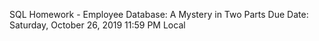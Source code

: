SQL Homework - Employee Database: A Mystery in Two Parts
Due Date: Saturday, October 26, 2019 11:59 PM Local
